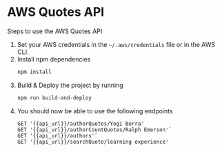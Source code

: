 # AWS Quotes API
Steps to use the AWS Quotes API
1. Set your AWS credentials in the `~/.aws/credentials` file or in the AWS CLI.
2. Install npm dependencies 
   ```bash
   npm install 
   ```
3. Build & Deploy the project by running
   ```bash
   npm run build-and-deploy 
   ```
4. You should now be able to use the following endpoints
   ```
   GET '{{api_url}}/authorQuotes/Yogi Berra'
   GET '{{api_url}}/authorCountQuotes/Ralph Emerson'`
   GET '{{api_url}}/authors'`
   GET '{{api_url}}/searchQuote/learning experience'
   ```
